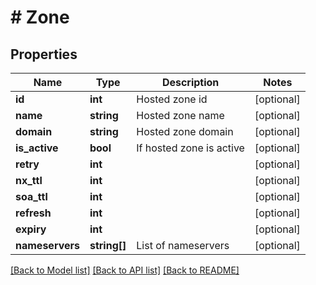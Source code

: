 # # Zone

## Properties

Name | Type | Description | Notes
------------ | ------------- | ------------- | -------------
**id** | **int** | Hosted zone id | [optional]
**name** | **string** | Hosted zone name | [optional]
**domain** | **string** | Hosted zone domain | [optional]
**is_active** | **bool** | If hosted zone is active | [optional]
**retry** | **int** |  | [optional]
**nx_ttl** | **int** |  | [optional]
**soa_ttl** | **int** |  | [optional]
**refresh** | **int** |  | [optional]
**expiry** | **int** |  | [optional]
**nameservers** | **string[]** | List of nameservers | [optional]

[[Back to Model list]](../../README.md#models) [[Back to API list]](../../README.md#endpoints) [[Back to README]](../../README.md)
